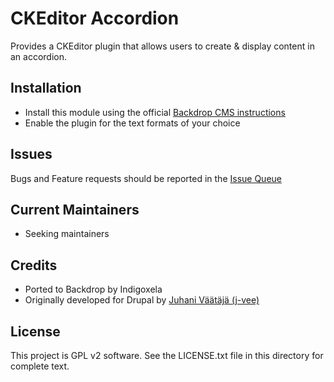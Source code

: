 # CKEditor Accordion

Provides a CKEditor plugin that allows users to create & display content in an accordion.

## Installation

- Install this module using the official [Backdrop CMS instructions](https://backdropcms.org/guide/modules)
- Enable the plugin for the text formats of your choice

## Issues

Bugs and Feature requests should be reported in the [Issue Queue](https://github.com/backdrop-contrib/ckeditor_accordion/issues)

## Current Maintainers

- Seeking maintainers

## Credits

- Ported to Backdrop by Indigoxela
- Originally developed for Drupal by [Juhani Väätäjä (j-vee)](https://www.drupal.org/u/j-vee)

## License

This project is GPL v2 software. See the LICENSE.txt file in this directory for complete text.
